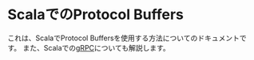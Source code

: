 # ScalaでのProtocol Buffers

これは、ScalaでProtocol Buffersを使用する方法についてのドキュメントです。
また、Scalaでの[gRPC](https://grpc.io)についても解説します。
